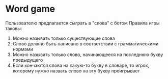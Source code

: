 # Word game
Пользователю предлагается сыграть в "слова" с ботом
Правила игры таковы:
1) Можно называть только существующие слова
2) Слово должно быть написано в соответствии с грамматическими нормами
3) Можно называть только слово, начинающееся на последнюю букву предыдущего
4) Если кончаются слова на какую-то букву в словаре, то игрок, которому нужно назвать слово на эту букву проигрывает
